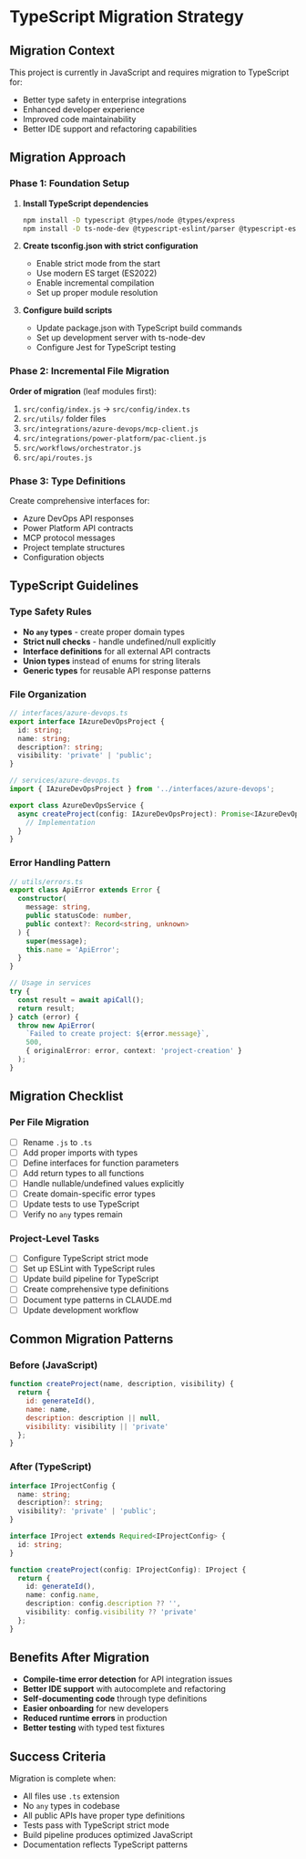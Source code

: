 # TypeScript Migration Strategy

## Migration Context
This project is currently in JavaScript and requires migration to TypeScript for:
- Better type safety in enterprise integrations
- Enhanced developer experience
- Improved code maintainability
- Better IDE support and refactoring capabilities

## Migration Approach

### Phase 1: Foundation Setup
1. **Install TypeScript dependencies**
   ```bash
   npm install -D typescript @types/node @types/express
   npm install -D ts-node-dev @typescript-eslint/parser @typescript-eslint/eslint-plugin
   ```

2. **Create tsconfig.json with strict configuration**
   - Enable strict mode from the start
   - Use modern ES target (ES2022)
   - Enable incremental compilation
   - Set up proper module resolution

3. **Configure build scripts**
   - Update package.json with TypeScript build commands
   - Set up development server with ts-node-dev
   - Configure Jest for TypeScript testing

### Phase 2: Incremental File Migration
**Order of migration** (leaf modules first):
1. `src/config/index.js` → `src/config/index.ts`
2. `src/utils/` folder files
3. `src/integrations/azure-devops/mcp-client.js`
4. `src/integrations/power-platform/pac-client.js`
5. `src/workflows/orchestrator.js`
6. `src/api/routes.js`

### Phase 3: Type Definitions
Create comprehensive interfaces for:
- Azure DevOps API responses
- Power Platform API contracts
- MCP protocol messages
- Project template structures
- Configuration objects

## TypeScript Guidelines

### Type Safety Rules
- **No `any` types** - create proper domain types
- **Strict null checks** - handle undefined/null explicitly
- **Interface definitions** for all external API contracts
- **Union types** instead of enums for string literals
- **Generic types** for reusable API response patterns

### File Organization
```typescript
// interfaces/azure-devops.ts
export interface IAzureDevOpsProject {
  id: string;
  name: string;
  description?: string;
  visibility: 'private' | 'public';
}

// services/azure-devops.ts
import { IAzureDevOpsProject } from '../interfaces/azure-devops';

export class AzureDevOpsService {
  async createProject(config: IAzureDevOpsProject): Promise<IAzureDevOpsProject> {
    // Implementation
  }
}
```

### Error Handling Pattern
```typescript
// utils/errors.ts
export class ApiError extends Error {
  constructor(
    message: string,
    public statusCode: number,
    public context?: Record<string, unknown>
  ) {
    super(message);
    this.name = 'ApiError';
  }
}

// Usage in services
try {
  const result = await apiCall();
  return result;
} catch (error) {
  throw new ApiError(
    `Failed to create project: ${error.message}`,
    500,
    { originalError: error, context: 'project-creation' }
  );
}
```

## Migration Checklist

### Per File Migration
- [ ] Rename `.js` to `.ts`
- [ ] Add proper imports with types
- [ ] Define interfaces for function parameters
- [ ] Add return types to all functions
- [ ] Handle nullable/undefined values explicitly
- [ ] Create domain-specific error types
- [ ] Update tests to use TypeScript
- [ ] Verify no `any` types remain

### Project-Level Tasks
- [ ] Configure TypeScript strict mode
- [ ] Set up ESLint with TypeScript rules
- [ ] Update build pipeline for TypeScript
- [ ] Create comprehensive type definitions
- [ ] Document type patterns in CLAUDE.md
- [ ] Update development workflow

## Common Migration Patterns

### Before (JavaScript)
```javascript
function createProject(name, description, visibility) {
  return {
    id: generateId(),
    name: name,
    description: description || null,
    visibility: visibility || 'private'
  };
}
```

### After (TypeScript)
```typescript
interface IProjectConfig {
  name: string;
  description?: string;
  visibility?: 'private' | 'public';
}

interface IProject extends Required<IProjectConfig> {
  id: string;
}

function createProject(config: IProjectConfig): IProject {
  return {
    id: generateId(),
    name: config.name,
    description: config.description ?? '',
    visibility: config.visibility ?? 'private'
  };
}
```

## Benefits After Migration
- **Compile-time error detection** for API integration issues
- **Better IDE support** with autocomplete and refactoring
- **Self-documenting code** through type definitions
- **Easier onboarding** for new developers
- **Reduced runtime errors** in production
- **Better testing** with typed test fixtures

## Success Criteria
Migration is complete when:
- All files use `.ts` extension
- No `any` types in codebase
- All public APIs have proper type definitions
- Tests pass with TypeScript strict mode
- Build pipeline produces optimized JavaScript
- Documentation reflects TypeScript patterns